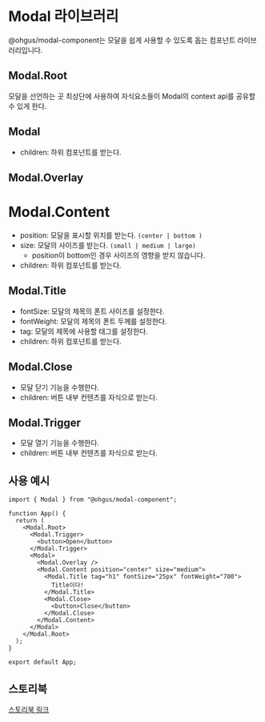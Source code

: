 # Modal 라이브러리

@ohgus/modal-component는 모달을 쉽게 사용할 수 있도록 돕는 컴포넌트 라이브러리입니다.

## Modal.Root

모달을 선언하는 곳 최상단에 사용하여 자식요소들이 Modal의 context api를 공유할 수 있게 한다.

## Modal

- children: 하위 컴포넌트를 받는다.

## Modal.Overlay

# Modal.Content

- position: 모달을 표시할 위치를 받는다. `(center | bottom )`
- size: 모달의 사이즈를 받는다. `(small | medium | large)`
  - position이 bottom인 경우 사이즈의 영향을 받지 않습니다.
- children: 하위 컴포넌트를 받는다.

## Modal.Title

- fontSize: 모달의 제목의 폰트 사이즈를 설정한다.
- fontWeight: 모달의 제목의 폰트 두께를 설정한다.
- tag: 모달의 제목에 사용할 태그를 설정한다.
- children: 하위 컴포넌트를 받는다.

## Modal.Close

- 모달 닫기 기능을 수행한다.
- children: 버튼 내부 컨텐츠를 자식으로 받는다.

## Modal.Trigger

- 모달 열기 기능을 수행한다.
- children: 버튼 내부 컨텐츠를 자식으로 받는다.

## 사용 예시

```tsx
import { Modal } from "@ohgus/modal-component";

function App() {
  return (
    <Modal.Root>
      <Modal.Trigger>
        <button>Open</button>
      </Modal.Trigger>
      <Modal>
        <Modal.Overlay />
        <Modal.Content position="center" size="medium">
          <Modal.Title tag="h1" fontSize="25px" fontWeight="700">
            Title이다!
          </Modal.Title>
          <Modal.Close>
            <button>Close</button>
          </Modal.Close>
        </Modal.Content>
      </Modal>
    </Modal.Root>
  );
}

export default App;
```

## 스토리북

[스토리북 링크](https://68131cc0b137fee9cef1c4d3-ebxcqpiiik.chromatic.com/?path=/docs/modal--docs)

